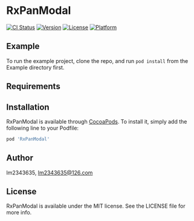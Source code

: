 # RxPanModal

[![CI Status](https://img.shields.io/travis/lm2343635/RxPanModal.svg?style=flat)](https://travis-ci.org/lm2343635/RxPanModal)
[![Version](https://img.shields.io/cocoapods/v/RxPanModal.svg?style=flat)](https://cocoapods.org/pods/RxPanModal)
[![License](https://img.shields.io/cocoapods/l/RxPanModal.svg?style=flat)](https://cocoapods.org/pods/RxPanModal)
[![Platform](https://img.shields.io/cocoapods/p/RxPanModal.svg?style=flat)](https://cocoapods.org/pods/RxPanModal)

## Example

To run the example project, clone the repo, and run `pod install` from the Example directory first.

## Requirements

## Installation

RxPanModal is available through [CocoaPods](https://cocoapods.org). To install
it, simply add the following line to your Podfile:

```ruby
pod 'RxPanModal'
```

## Author

lm2343635, lm2343635@126.com

## License

RxPanModal is available under the MIT license. See the LICENSE file for more info.
